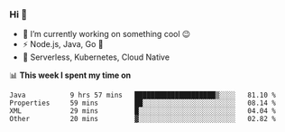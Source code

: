 ### Hi 👋

<!--
**nodejh/nodejh** is a ✨ _special_ ✨ repository because its `README.md` (this file) appears on your GitHub profile.

Here are some ideas to get you started:

- 🔭 I’m currently working on ...
- 🌱 I’m currently learning ...
- 👯 I’m looking to collaborate on ...
- 🤔 I’m looking for help with ...
- 💬 Ask me about ...
- 📫 How to reach me: ...
- 😄 Pronouns: ...
- ⚡ Fun fact: ...
-->

- 🔭 I’m currently working on something cool :wink:
- ⚡ Node.js, Java, Go :thought_balloon:
- 🤖 Serverless, Kubernetes, Cloud Native

📊 **This week I spent my time on**

<!--START_SECTION:waka-->

```text
Java           9 hrs 57 mins   ████████████████████▒░░░░   81.10 %
Properties     59 mins         ██░░░░░░░░░░░░░░░░░░░░░░░   08.14 %
XML            29 mins         █░░░░░░░░░░░░░░░░░░░░░░░░   04.04 %
Other          20 mins         ▓░░░░░░░░░░░░░░░░░░░░░░░░   02.82 %
```

<!--END_SECTION:waka-->


<!--
:traffic_light: **Visitors**

![visitors](https://visitor-badge.glitch.me/badge?page_id=nodejh.nodejh)
-->
